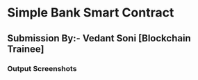 # Simple Bank Smart Contract
## Submission By:- Vedant Soni [Blockchain Trainee]

### Output Screenshots
